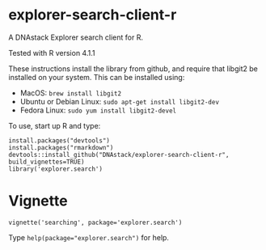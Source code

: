 # explorer-search-client-r
A DNAstack Explorer search client for R.  

Tested with R version 4.1.1

These instructions install the library from github, and require that libgit2 be installed on your system.  This can be installed using:

- MacOS: `brew install libgit2`
- Ubuntu or Debian Linux: `sudo apt-get install libgit2-dev`
- Fedora Linux: `sudo yum install libgit2-devel`

To use, start up R and type:
```
install.packages("devtools")
install.packages("rmarkdown")
devtools::install_github("DNAstack/explorer-search-client-r", build_vignettes=TRUE)
library('explorer.search')
```

# Vignette
`vignette('searching', package='explorer.search')`


Type `help(package="explorer.search")` for help.  

